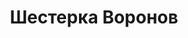 ---
draft: false
slug: shesterka-voronov-dfbdc4bf
title: Шестерка Воронов
type: books
params:
  bookTitle: Шестерка Воронов
  tags:
  - adventure
  - audiobook
  - fantasy
  - fiction
  - high fantasy
  - LGBTQ+
  - magic
  - queer
  - young adult (YA)
  cover: https://images-na.ssl-images-amazon.com/images/S/compressed.photo.goodreads.com/books/1501657018i/35898314.jpg
  isbn: '9785171033903'
  goodreads_link: https://www.goodreads.com/book/show/35898314
  authors:
  - Leigh Bardugo
  publishers:
  - АСТ
  page_count: '576'
  short_book_description: Каз Бреккер никогда не снимает черных перчаток. Но, если
    не хочешь стать ужином для акул, не спрашивай его, почему.
  russian_translation_status: exists
  series: Six of Crows
  languages:
  - Русский
  book_description: Каз Бреккер никогда не снимает черных перчаток. Но, если не хочешь
    стать ужином для акул, не спрашивай его, почему. Никому не известно, где его семья,
    откуда он пришел и почему остался в Кеттердаме. Зато он знает обо всех и все.
    Бреккер — правая рука главаря одной из самых влиятельных банд в городе. Казино,
    бордели, нелегальная торговля — его стихия. А еще шантаж, грабеж и, если понадобится,
    хладнокровное убийство. Но все это мелочи по сравнению с новым заказом. На кону
    — баснословные деньги и… секрет, который может уничтожить одни народы и возвеличить
    другие. Какие именно — теперь зависит от Каза и его команды. Шестерых "воронов",
    которым нечего терять кроме надежды. Это дело объединит их. Лучшего стрелка банды
    Отбросов и новичка, который не умеет держать пистолет в руках. Соблазнительную
    чародейку, умеющую с помощью магии взрывать сердца, и безжалостного охотника на
    таких, как она. Юную гимнастку из самого известного публичного дома во всей Керчии
    и Каза Бреккера, способного без тени сомнения вырвать глаз предателю. Им предстоит
    один путь, но у каждого своя цель…
  russian_audioversion: 'no'
---